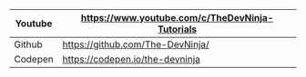 | Youtube         | https://www.youtube.com/c/TheDevNinja-Tutorials|
|--------------|-----------|
| Github | https://github.com/The-DevNinja/      | 
| Codepen | https://codepen.io/the-devninja |
